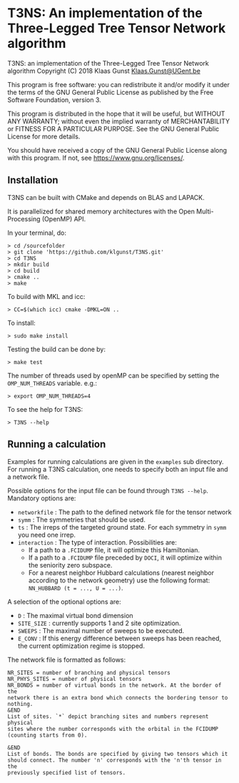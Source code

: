 T3NS: An implementation of the Three-Legged Tree Tensor Network algorithm
=========================================================================

T3NS: an implementation of the Three-Legged Tree Tensor Network algorithm
Copyright (C) 2018 Klaas Gunst <Klaas.Gunst@UGent.be>

This program is free software: you can redistribute it and/or modify
it under the terms of the GNU General Public License as published by
the Free Software Foundation, version 3.

This program is distributed in the hope that it will be useful,
but WITHOUT ANY WARRANTY; without even the implied warranty of
MERCHANTABILITY or FITNESS FOR A PARTICULAR PURPOSE.  See the
GNU General Public License for more details.

You should have received a copy of the GNU General Public License
along with this program.  If not, see <https://www.gnu.org/licenses/>.

Installation
------------

T3NS can be built with CMake and depends on BLAS and LAPACK.

It is parallelized for shared memory architectures with the 
Open Multi-Processing (OpenMP) API.

In your terminal, do:

    > cd /sourcefolder
    > git clone 'https://github.com/klgunst/T3NS.git'
    > cd T3NS
    > mkdir build
    > cd build
    > cmake ..
    > make

To build with MKL and icc:

    > CC=$(which icc) cmake -DMKL=ON ..

To install:

    > sudo make install

Testing the build can be done by:

    > make test

The number of threads used by openMP can be specified by setting the 
`OMP_NUM_THREADS` variable. e.g.:

    > export OMP_NUM_THREADS=4

To see the help for T3NS:

    > T3NS --help

Running a calculation
---------------------

Examples for running calculations are given in the `examples` sub directory.
For running a T3NS calculation, one needs to specify both an input file and a
network file.

Possible options for the input file can be found through `T3NS --help`.
Mandatory options are:

* `networkfile` : The path to the defined network file for the tensor network
* `symm` : The symmetries that should be used.
* `ts` : The irreps of the targeted ground state. For each symmetry in
  `symm` you need one irrep.
* `interaction` : The type of interaction. Possibilities are:
    * If a path to a `.FCIDUMP` file, it will optimize this Hamiltonian.
    * If a path to a `.FCIDUMP` file preceded by `DOCI`, it will optimize
      within the seniority zero subspace.
    * For a nearest neighbor Hubbard calculations (nearest neighbor
      according to the network geometry) use the following format: 
      `NN_HUBBARD (t = ..., U = ...)`.

A selection of the optional options are:

* `D` : The maximal virtual bond dimension
* `SITE_SIZE` : currently supports 1 and 2 site optimization.
* `SWEEPS` : The maximal number of sweeps to be executed.
* `E_CONV` : If this energy difference between sweeps has been reached, the
  current optimization regime is stopped.

The network file is formatted as follows:
    
    NR_SITES = number of branching and physical tensors
    NR_PHYS_SITES = number of physical tensors
    NR_BONDS = number of virtual bonds in the network. At the border of the
    network there is an extra bond which connects the bordering tensor to
    nothing.
    &END
    List of sites. `*` depict branching sites and numbers represent physical
    sites where the number corresponds with the orbital in the FCIDUMP
    (counting starts from 0).

    &END
    List of bonds. The bonds are specified by giving two tensors which it
    should connect. The number 'n' corresponds with the 'n'th tensor in the 
    previously specified list of tensors.

